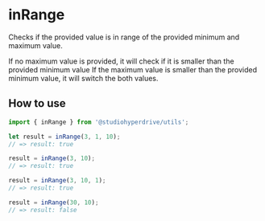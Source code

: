 # inRange

Checks if the provided value is in range of the provided minimum and maximum value.

If no maximum value is provided, it will check if it is smaller than the provided minimum value
If the maximum value is smaller than the provided minimum value, it will switch the both values.

## How to use

```typescript
import { inRange } from '@studiohyperdrive/utils';

let result = inRange(3, 1, 10);
// => result: true

result = inRange(3, 10);
// => result: true

result = inRange(3, 10, 1);
// => result: true

result = inRange(30, 10);
// => result: false
```
